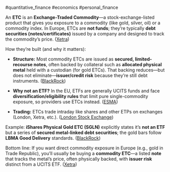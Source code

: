 #quantitative_finance #economics #personal_finance

An **ETC** is an **Exchange-Traded Commodity**—a stock-exchange-listed product that gives you exposure to a commodity (like gold, silver, oil) or a commodity index. In Europe, ETCs are **not funds**; they’re typically **debt securities (notes/certificates)** issued by a company and designed to track the commodity’s price. ([Xetra](https://www.xetra.com/xetra-en/instruments/etfs-etps/products/Exchange-Traded-Funds-Exchange-Traded-Products-2119096?frag=2119108&utm_source=chatgpt.com "Exchange Traded Commodities (ETCs) - Deutsche Börse ..."))

How they’re built (and why it matters):

- **Structure:** Most commodity ETCs are issued as **secured, limited-recourse notes**, often backed by collateral such as **allocated physical metal** held with a custodian (for gold ETCs). That backing reduces—but does not eliminate—**issuer/credit risk** because they’re still debt instruments. ([BlackRock](https://www.ishares.com/uk/individual/en/products/258441/ishares-physical-gold-etc-fund?utm_source=chatgpt.com "iShares Physical Gold ETC | SGLN"))
    
- **Why not an ETF?** In the EU, ETFs are generally UCITS funds and face **diversification/eligibility rules** that limit pure single-commodity exposure, so providers use ETCs instead. ([ESMA](https://www.esma.europa.eu/sites/default/files/library/2015/11/esma-2014-0011-01-00_en_0.pdf?utm_source=chatgpt.com "Guidelines for competent authorities and UCITS management ..."))
    
- **Trading:** ETCs trade intraday like shares and other ETPs on exchanges (London, Xetra, etc.). ([London Stock Exchange](https://www.londonstockexchange.com/raise-finance/etps/etcs-and-etns?utm_source=chatgpt.com "ETCs and ETNs"))
    

Example: **iShares Physical Gold ETC (SGLN)** explicitly states it’s **not an ETF** but a series of **secured metal-linked debt securities**; the gold bars follow **LBMA Good Delivery** standards. ([BlackRock](https://www.ishares.com/uk/individual/en/products/258441/ishares-physical-gold-etc-fund?utm_source=chatgpt.com "iShares Physical Gold ETC | SGLN"))

Bottom line: If you want direct commodity exposure in Europe (e.g., gold in Trade Republic), you’ll usually be buying a **commodity ETC**—a listed **note** that tracks the metal’s price, often physically backed, with **issuer risk** distinct from a UCITS ETF. ([Xetra](https://www.xetra.com/xetra-en/instruments/etfs-etps/products/Exchange-Traded-Funds-Exchange-Traded-Products-2119096?frag=2119108&utm_source=chatgpt.com "Exchange Traded Commodities (ETCs) - Deutsche Börse ..."))
